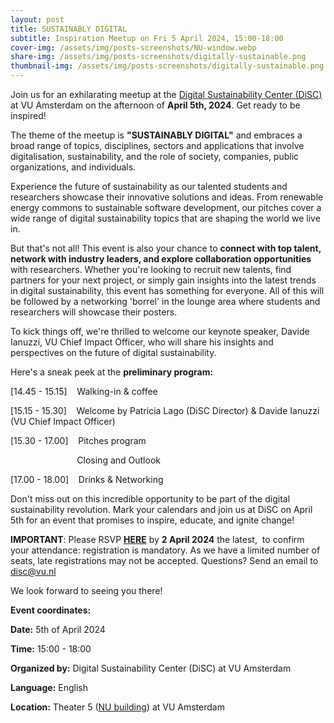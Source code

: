 ```yaml
---
layout: post
title: SUSTAINABLY DIGITAL
subtitle: Inspiration Meetup on Fri 5 April 2024, 15:00-18:00
cover-img: /assets/img/posts-screenshots/NU-window.webp
share-img: /assets/img/posts-screenshots/digitally-sustainable.png
thumbnail-img: /assets/img/posts-screenshots/digitally-sustainable.png
---
```



Join us for an exhilarating meetup at the [Digital Sustainability Center (DiSC)](https://digitalsustainabilitycenter.nl) at VU Amsterdam on the afternoon of **April 5th, 2024**. Get ready to be inspired!

The theme of the meetup is **"SUSTAINABLY DIGITAL"** and embraces a broad range of topics, disciplines, sectors and applications that involve digitalisation, sustainability, and the role of society, companies, public organizations, and individuals.

Experience the future of sustainability as our talented students and researchers showcase their innovative solutions and ideas. From renewable energy commons to sustainable software development, our pitches cover a wide range of digital sustainability topics that are shaping the world we live in. 

But that's not all! This event is also your chance to **connect with top talent, network with industry leaders, and explore collaboration opportunities** with researchers. Whether you're looking to recruit new talents, find partners for your next project, or simply gain insights into the latest trends in digital sustainability, this event has something for everyone. All of this will be followed by a networking 'borrel' in the lounge area where students and researchers will showcase their posters.

To kick things off, we're thrilled to welcome our keynote speaker, Davide Ianuzzi, VU Chief Impact Officer, who will share his insights and perspectives on the future of digital sustainability. 

Here's a sneak peek at the **preliminary program:**

[14.45 - 15.15]    Walking-in & coffee

[15.15 - 15.30]    Welcome by Patricia Lago (DiSC Director) & Davide Ianuzzi (VU Chief Impact Officer)

[15.30 - 17.00]    Pitches program

                           Closing and Outlook

[17.00 - 18.00]    Drinks & Networking 

Don't miss out on this incredible opportunity to be part of the digital sustainability revolution. Mark your calendars and join us at DiSC on April 5th for an event that promises to inspire, educate, and ignite change! 

**IMPORTANT**: Please RSVP [**HERE**](https://forms.gle/5QcxHAxEqYs6F4o98) by **2 April 2024** the latest,  to confirm your attendance: registration is mandatory. As we have a limited number of seats, late registrations may not be accepted. Questions? Send an email to <disc@vu.nl> 

We look forward to seeing you there!

**Event coordinates:** 

**Date:** 5th of April 2024 

**Time:** 15:00 - 18:00 

**Organized by:** Digital Sustainability Center (DiSC) at VU Amsterdam 

**Language:** English 

**Location:** Theater 5 ([NU building](https://vu.nl/en/about-vu/more-about/new-university-building)) at VU Amsterdam
